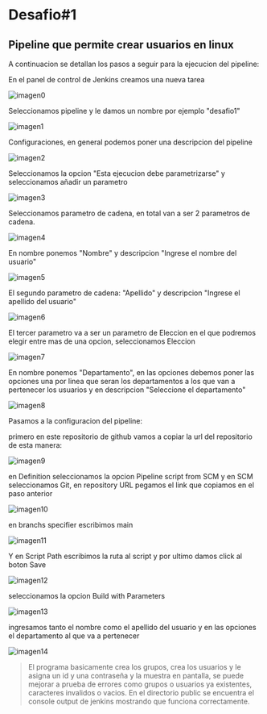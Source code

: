 # Desafio#1
## Pipeline que permite crear usuarios en linux
A continuacion se detallan los pasos a seguir para la ejecucion del pipeline:

En el panel de control de Jenkins creamos una nueva tarea

![imagen0](images/00.png)

Seleccionamos pipeline y le damos un nombre por ejemplo "desafio1"

![imagen1](images/01.png)

Configuraciones, en general podemos poner una descripcion del pipeline

![imagen2](images/02.png)

Seleccionamos la opcion "Esta ejecucion debe parametrizarse" y seleccionamos añadir un parametro

![imagen3](images/03.png)

Seleccionamos parametro de cadena, en total van a ser 2 parametros de cadena.

![imagen4](images/04.png)

En nombre ponemos "Nombre" y descripcion "Ingrese el nombre del usuario"

![imagen5](images/05.png)

El segundo parametro de cadena: "Apellido" y descripcion "Ingrese el apellido del usuario"

![imagen6](images/06.png)

El tercer parametro va a ser un parametro de Eleccion en el que podremos elegir entre mas de una opcion, seleccionamos Eleccion

![imagen7](images/07.png)

En nombre ponemos "Departamento", en las opciones debemos poner las opciones una por linea que seran los departamentos a los que van a pertenecer los usuarios y en descripcion "Seleccione el departamento"

![imagen8](images/08.png)

Pasamos a la configuracion del pipeline:

primero en este repositorio de github vamos a copiar la url del repositorio de esta manera:

![imagen9](images/09.png)

en Definition seleccionamos la opcion Pipeline script from SCM y en SCM seleccionamos Git, en repository URL pegamos el link que copiamos en el paso anterior

![imagen10](images/10.png)

en branchs specifier escribimos main

![imagen11](images/11.png)

Y en Script Path escribimos la ruta al script y por ultimo damos click al boton Save

![imagen12](images/12path.png)

seleccionamos la opcion Build with Parameters

![imagen13](images/13.png)

ingresamos tanto el nombre como el apellido del usuario y en las opciones el departamento al que va a pertenecer

![imagen14](images/14.png)

> El programa basicamente crea los grupos, crea los usuarios y le asigna un id y una contraseña y la muestra en pantalla, se puede mejorar a prueba de errores como grupos o usuarios ya existentes, caracteres invalidos o vacios.
> En el directorio public se encuentra el console output de jenkins mostrando que funciona correctamente.
